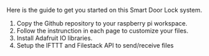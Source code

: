 Here is the guide to get you started on this Smart Door Lock system.

1. Copy the Github repository to your raspberry pi workspace.
2. Follow the instrunction in each page to customize your files.
3. Install Adafruit IO libraries.
4. Setup the IFTTT and Filestack API to send/receive files
